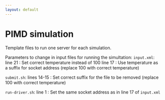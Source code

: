 ```yaml
---
layout: default
---
```


# PIMD simulation

Template files to run one server for each simulation. 

Parameters to change in input files for running the simultation:
`input.xml`:  line  21   : Set correct temperature instead of 100 
            line  17   : Use temperature as a suffix for socket address (replace 100 with correct temperature)

`submit.sh`: lines 14-15      : Set correct suffix for the file to be removed  (replace 100 with correct temperature)

`run-driver.sh`:
           line 1   : Set the same socket address as in line 17 of `input.xml`


